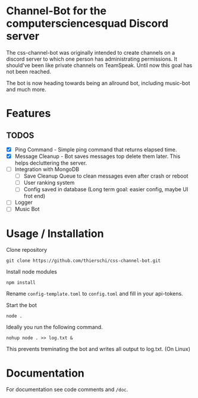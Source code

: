 # Channel-Bot for the computersciencesquad Discord server

The css-channel-bot was originally intended to create channels on a discord server to which one person has administrating permissions. It should've been like private channels on TeamSpeak. Until now this goal has not been reached.

The bot is now heading towards being an allround bot, including music-bot and much more.

# Features

## TODOS

- [x] Ping Command - Simple ping command that returns elapsed time.
- [x] Message Cleanup - Bot saves messages top delete them later. This helps decluttering the server.
- [ ] Integration with MongoDB
  - [ ] Save Cleanup Queue to clean messages even after crash or reboot
  - [ ] User ranking system
  - [ ] Config saved in database (Long term goal: easier config, maybe UI frot end)
- [ ] Logger
- [ ] Music Bot

# Usage / Installation

Clone repository

```
git clone https://github.com/thierschi/css-channel-bot.git
```

Install node modules

```
npm install
```

Rename `config-template.toml` to `config.toml` and fill in your api-tokens.

Start the bot

```
node .
```

Ideally you run the following command.

```
nohup node . >> log.txt &
```

This prevents treminating the bot and writes all output to log.txt. (On Linux)

# Documentation

For documentation see code comments and `/doc`.
